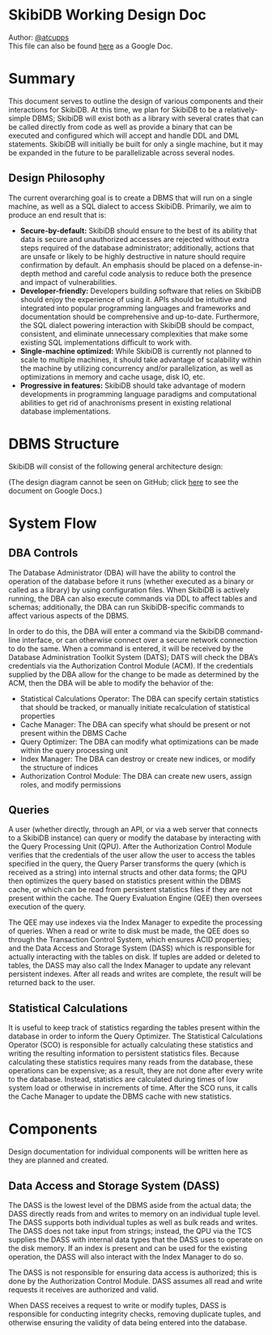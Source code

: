 # SkibiDB Working Design Doc

Author: [@atcupps](https://github.com/atcupps)  
This file can also be found [here](https://docs.google.com/document/d/154aUyTyEag_ZB08rwzDWC0yV-7S36UtLbFoSDfyln_A/edit?usp=sharing) as a Google Doc.

# Summary

This document serves to outline the design of various components and their interactions for SkibiDB. At this time, we plan for SkibiDB to be a relatively-simple DBMS; SkibiDB will exist both as a library with several crates that can be called directly from code as well as provide a binary that can be executed and configured which will accept and handle DDL and DML statements. SkibiDB will initially be built for only a single machine, but it may be expanded in the future to be parallelizable across several nodes.

## Design Philosophy

The current overarching goal is to create a DBMS that will run on a single machine, as well as a SQL dialect to access SkibiDB. Primarily, we aim to produce an end result that is:

* **Secure-by-default:** SkibiDB should ensure to the best of its ability that data is secure and unauthorized accesses are rejected without extra steps required of the database administrator; additionally, actions that are unsafe or likely to be highly destructive in nature should require confirmation by default. An emphasis should be placed on a defense-in-depth method and careful code analysis to reduce both the presence and impact of vulnerabilities.  
* **Developer-friendly:** Developers building software that relies on SkibiDB should enjoy the experience of using it. APIs should be intuitive and integrated into popular programming languages and frameworks and documentation should be comprehensive and up-to-date. Furthermore, the SQL dialect powering interaction with SkibiDB should be compact, consistent, and eliminate unnecessary complexities that make some existing SQL implementations difficult to work with.  
* **Single-machine optimized:** While SkibiDB is currently not planned to scale to multiple machines, it should take advantage of scalability within the machine by utilizing concurrency and/or parallelization, as well as optimizations in memory and cache usage, disk IO, etc.  
* **Progressive in features:** SkibiDB should take advantage of modern developments in programming language paradigms and computational abilities to get rid of anachronisms present in existing relational database implementations.

# DBMS Structure

SkibiDB will consist of the following general architecture design:

(The design diagram cannot be seen on GitHub; click [here](https://docs.google.com/document/d/154aUyTyEag_ZB08rwzDWC0yV-7S36UtLbFoSDfyln_A/edit?usp=sharing) to see the document on Google Docs.)

# System Flow

## DBA Controls

The Database Administrator (DBA) will have the ability to control the operation of the database before it runs (whether executed as a binary or called as a library) by using configuration files. When SkibiDB is actively running, the DBA can also execute commands via DDL to affect tables and schemas; additionally, the DBA can run SkibiDB-specific commands to affect various aspects of the DBMS.

In order to do this, the DBA will enter a command via the SkibiDB command-line interface, or can otherwise connect over a secure network connection to do the same. When a command is entered, it will be received by the Database Administration Toolkit System (DATS); DATS will check the DBA’s credentials via the Authorization Control Module (ACM). If the credentials supplied by the DBA allow for the change to be made as determined by the ACM, then the DBA will be able to modify the behavior of the:

* Statistical Calculations Operator: The DBA can specify certain statistics that should be tracked, or manually initiate recalculation of statistical properties  
* Cache Manager: The DBA can specify what should be present or not present within the DBMS Cache  
* Query Optimizer: The DBA can modify what optimizations can be made within the query processing unit  
* Index Manager: The DBA can destroy or create new indices, or modify the structure of indices  
* Authorization Control Module: The DBA can create new users, assign roles, and modify permissions

## Queries

A user (whether directly, through an API, or via a web server that connects to a SkibiDB instance) can query or modify the database by interacting with the Query Processing Unit (QPU). After the Authorization Control Module verifies that the credentials of the user allow the user to access the tables specified in the query, the Query Parser transforms the query (which is received as a string) into internal structs and other data forms; the QPU then optimizes the query based on statistics present within the DBMS cache, or which can be read from persistent statistics files if they are not present within the cache. The Query Evaluation Engine (QEE) then oversees execution of the query.

The QEE may use indexes via the Index Manager to expedite the processing of queries. When a read or write to disk must be made, the QEE does so through the Transaction Control System, which ensures ACID properties; and the Data Access and Storage System (DASS) which is responsible for actually interacting with the tables on disk. If tuples are added or deleted to tables, the DASS may also call the Index Manager to update any relevant persistent indexes. After all reads and writes are complete, the result will be returned back to the user.

## Statistical Calculations

It is useful to keep track of statistics regarding the tables present within the database in order to inform the Query Optimizer. The Statistical Calculations Operator (SCO) is responsible for actually calculating these statistics and writing the resulting information to persistent statistics files. Because calculating these statistics requires many reads from the database, these operations can be expensive; as a result, they are not done after every write to the database. Instead, statistics are calculated during times of low system load or otherwise in increments of time. After the SCO runs, it calls the Cache Manager to update the DBMS cache with new statistics.

# Components

Design documentation for individual components will be written here as they are planned and created.

## Data Access and Storage System (DASS)

The DASS is the lowest level of the DBMS aside from the actual data; the DASS directly reads from and writes to memory on an individual tuple level. The DASS supports both individual tuples as well as bulk reads and writes. The DASS does not take input from strings; instead, the QPU via the TCS supplies the DASS with internal data types that the DASS uses to operate on the disk memory. If an index is present and can be used for the existing operation, the DASS will also interact with the Index Manager to do so.

The DASS is not responsible for ensuring data access is authorized; this is done by the Authorization Control Module. DASS assumes all read and write requests it receives are authorized and valid.

When DASS receives a request to write or modify tuples, DASS is responsible for conducting integrity checks, removing duplicate tuples, and otherwise ensuring the validity of data being entered into the database.